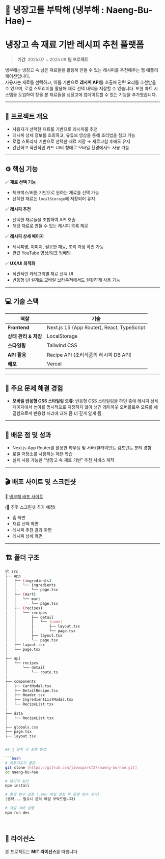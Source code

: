 # 🥬 냉장고를 부탁해 (냉부해 : Naeng-Bu-Hae) – 
# 냉장고 속 재료 기반 레시피 추천 플랫폼

> **기간**: 2025.07 ~ 2025.08
> **팀 프로젝트**

냉부해는 냉장고 속 남은 재료들을 활용해 만들 수 있는 레시피를 추천해주는 웹 애플리케이션입니다.  
사용자는 재료를 선택하고, 이를 기반으로 **레시피 API**를 호출해 관련 요리를 추천받을 수 있으며, 로컬 스토리지를 활용해 재료 선택 내역을 저장할 수 있습니다.
또한 마트 시스템을 도입하여 장을 본 재료들을 냉장고에 업데이트할 수 있는 기능을 추가했습니다.

---

## 📝 프로젝트 개요
- 사용자가 선택한 재료를 기반으로 레시피를 추천
- 레시피 상세 정보를 조회하고, 유튜브 영상을 통해 조리법을 참고 가능
- 로컬 스토리지 기반으로 선택한 재료 저장 → 새로고침 후에도 유지
- 간단하고 직관적인 카드 UI의 형태로 모바일 환경에서도 사용 가능

---

## ⚙️ 핵심 기능
✅ **재료 선택 기능**  
- 체크박스/버튼 기반으로 원하는 재료를 선택 가능  
- 선택한 재료는 `localStorage`에 저장되어 유지  

✅ **레시피 추천**  
- 선택한 재료들을 조합하여 API 호출  
- 해당 재료로 만들 수 있는 레시피 목록 제공  

✅ **레시피 상세 페이지**  
- 레시피명, 이미지, 필요한 재료, 조리 과정 확인 가능  
- 관련 YouTube 영상/링크 임베딩  

✅ **UX/UI 최적화**  
- 직관적인 카테고리별 재료 선택 UI  
- 반응형 UI 설계로 모바일 브라우저에서도 원활하게 사용 가능  

---

## 💻 기술 스택
| 역할 | 기술 |
|------|------|
| **Frontend** | Next.js 15 (App Router), React, TypeScript |
| **상태 관리 & 저장** | LocalStorage |
| **스타일링** | Tailwind CSS |
| **API 활용** | Recipe API (조리식품의 레시피 DB API) |
| **배포** | Vercel |

---

## 🚀 주요 문제 해결 경험
- **모바일 반응형 CSS 스타일링 오류**: 반응형 CSS 스타일링을 하던 중에 레시피 상세 페이지에서
                                      높이를 명시적으로 지정하지 않아 생긴 레이아웃 오버플로우
                                      오류를 해결함으로써 반응형 처리에 대해 좀 더 깊게 알게 됨

---

## 📌 배운 점 및 성과
- Next.js App Router를 활용한 라우팅 및 서버/클라이언트 컴포넌트 분리 경험  
- 로컬 저장소를 사용하는 패턴 학습  
- 실제 사용 가능한 "냉장고 속 재료 기반" 추천 서비스 제작  

---

## 🎬 배포 사이트 및 스크린샷 
🚀 [냉부해 배포 사이트](https://naeng-bu-hae.vercel.app)  

(📸 추후 스크린샷 추가 예정)  
- 홈 화면  
- 재료 선택 화면  
- 레시피 추천 결과 화면  
- 레시피 상세 화면  

---

## 🏗 폴더 구조
```bash
📦 src
├── app
│   ├── (ingredients)
│   │   └── ingredients
│   │       └── page.tsx
│   ├── (mart)
│   │   └── mart
│   │       └── page.tsx
│   ├── (recipes)
│   │   └── recipes
│   │       ├── detail
│   │       │   └── [name]
│   │       │       ├── layout.tsx
│   │       │       └── page.tsx
│   │       ├── layout.tsx
│   │       └── page.tsx
│   ├── layout.tsx
│   └── page.tsx
│
├── api
│   └── recipes
│       └── detail
│           └── route.ts
│
├── components
│   ├── CartModal.tsx
│   ├── DetailRecipe.tsx
│   ├── Header.tsx
│   ├── IngredientListModal.tsx
│   └── RecipeList.tsx
│
├── data
|   └── RecipeList.tsx
│
├── globals.css
├── page.tsx
├── layout.tsx


## 🔧 설치 및 실행 방법

```bash
# 레포지토리 클론
git clone [https://github.com/jiwoopark727/naeng-bu-hae.git]
cd naeng-bu-hae

# 패키지 설치
npm install

# 환경 변수 설정 (.env 파일 생성 후 환경 변수 추가)
(생략... 필요시 문의 메일 부탁드립니다)

# 개발 서버 실행
npm run dev
````

<br/>

## 📜 라이선스

본 프로젝트는 **MIT 라이선스**를 따릅니다.
